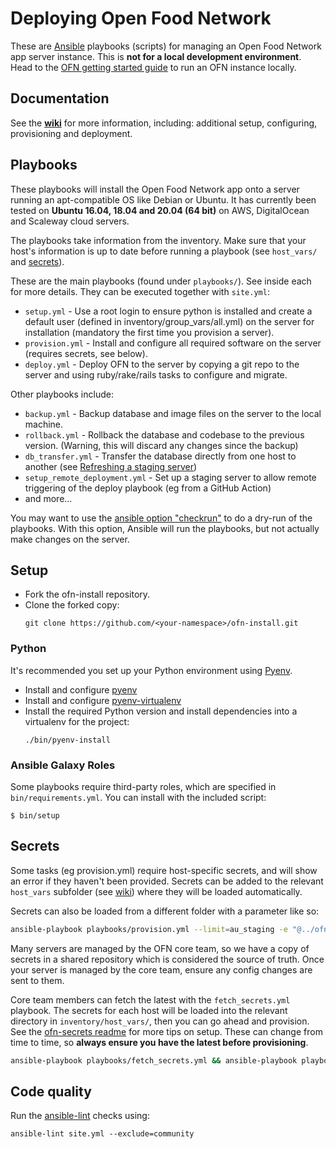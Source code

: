 Deploying Open Food Network
===========================

These are [Ansible](http://docs.ansible.com/ansible/) playbooks (scripts) for managing an Open Food Network app server instance. This is **not for a local development environment**. Head to the [OFN getting started guide](https://github.com/openfoodfoundation/openfoodnetwork/blob/master/GETTING_STARTED.md) to run an OFN instance locally.

## Documentation
See the [**wiki**](https://github.com/openfoodfoundation/ofn-install/wiki) for more information, including: additional setup, configuring, provisioning and deployment.

## Playbooks

These playbooks will install the Open Food Network app onto a server running an apt-compatible OS like Debian or Ubuntu. It has currently been tested on **Ubuntu 16.04, 18.04 and 20.04 (64 bit)** on AWS, DigitalOcean and Scaleway cloud servers.

The playbooks take information from the inventory. Make sure that your host's information is up to date before running a playbook (see `host_vars/` and [secrets](#secrets)).

These are the main playbooks (found under `playbooks/`). See inside each for more details. They can be executed together with `site.yml`:

* `setup.yml` - Use a root login to ensure python is installed and create a default user (defined in inventory/group_vars/all.yml) on the server for installation (mandatory the first time you provision a server).
* `provision.yml` - Install and configure all required software on the server (requires secrets, see below).
* `deploy.yml` - Deploy OFN to the server by copying a git repo to the server and using ruby/rake/rails tasks to configure and migrate.

Other playbooks include:
* `backup.yml` - Backup database and image files on the server to the local machine.
* `rollback.yml` - Rollback the database and codebase to the previous version. (Warning, this will discard any changes since the backup)
* `db_transfer.yml` - Transfer the database directly from one host to another (see [Refreshing a staging server](https://github.com/openfoodfoundation/ofn-install/wiki/Refreshing-a-staging-server))
* `setup_remote_deployment.yml` - Set up a staging server to allow remote triggering of the deploy playbook (eg from a GitHub Action)
* and more...

You may want to use the [ansible option "checkrun"](http://docs.ansible.com/playbooks_checkmode.html) to do a dry-run of the playbooks. With this option, Ansible will run the playbooks, but not actually make changes on the server.


## Setup

* Fork the ofn-install repository.
* Clone the forked copy:
  ```
  git clone https://github.com/<your-namespace>/ofn-install.git
  ```

### Python

It's recommended you set up your Python environment using [Pyenv](https://github.com/pyenv/pyenv).

* Install and configure [pyenv](https://github.com/pyenv/pyenv)
* Install and configure [pyenv-virtualenv](https://github.com/pyenv/pyenv-virtualenv)
* Install the required Python version and install dependencies into a virtualenv for the project:
  ```
  ./bin/pyenv-install
  ```

### Ansible Galaxy Roles

Some playbooks require third-party roles, which are specified in `bin/requirements.yml`. You can install with the included script:

```
$ bin/setup
```

## Secrets

Some tasks (eg provision.yml) require host-specific secrets, and will show an error if they haven't been provided. Secrets can be added to the relevant `host_vars` subfolder (see [wiki](https://github.com/openfoodfoundation/ofn-install/wiki/Configuration#add-host_vars)) where they will be loaded automatically.

Secrets can also be loaded from a different folder with a parameter like so:

```sh
ansible-playbook playbooks/provision.yml --limit=au_staging -e "@../ofn-secrets/au_staging/secrets.yml" --ask-vault-pass
```

Many servers are managed by the OFN core team, so we have a copy of secrets in a shared repository which is considered the source of truth. Once your server is managed by the core team, ensure any config changes are sent to them.

Core team members can fetch the latest with the `fetch_secrets.yml` playbook. The secrets for each host will be loaded into the relevant directory in `inventory/host_vars/`, then you can go ahead and provision. See the [ofn-secrets readme](https://github.com/openfoodfoundation/ofn-secrets/#readme) for more tips on setup.
These can change from time to time, so **always ensure you have the latest before provisioning**.

```sh
ansible-playbook playbooks/fetch_secrets.yml && ansible-playbook playbooks/provision.yml
```

## Code quality

Run the [ansible-lint](https://github.com/willthames/ansible-lint) checks using:
```
ansible-lint site.yml --exclude=community
```